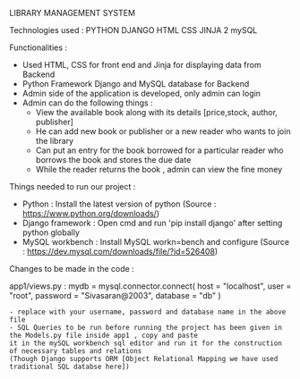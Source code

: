 LIBRARY MANAGEMENT SYSTEM

Technologies used :
PYTHON 
DJANGO
HTML
CSS
JINJA 2
mySQL

Functionalities :
- Used HTML, CSS for front end and Jinja for displaying data from Backend
- Python Framework Django and MySQL database for Backend 
- Admin side of the application is developed, only admin can login
- Admin can do the following things : 
    - View the available book along with its details [price,stock, author, publisher]
    - He can add new book or publisher or a new reader who wants to join the library
    - Can put an entry for the book borrowed for a particular reader who borrows the book and stores the due date
    - While the reader returns the book , admin can view the fine money

Things needed to run our project :
- Python : Install the latest version of python (Source : https://www.python.org/downloads/)
- Django framework : Open cmd and run 'pip install django' after setting python globally
- MySQL workbench : Install MySQL workn=bench and configure (Source : https://dev.mysql.com/downloads/file/?id=526408)

Changes to be made in the code : 

app1/views.py :
mydb = mysql.connector.connect(
        host = "localhost",
        user = "root",
        password = "Sivasaran@2003",
        database = "db"
    )

    - replace with your username, password and database name in the above file
    - SQL Queries to be run before running the project has been given in the Models.py file inside app1 , copy and paste 
    it in the mySQL workbench sql editor and run it for the construction of necessary tables and relations
    (Though Django supports ORM [Object Relational Mapping we have used traditional SQL databse here])
    
